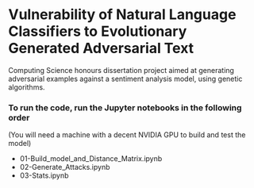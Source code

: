 # Vulnerability of Natural Language Classifiers to Evolutionary Generated Adversarial Text

Computing Science honours dissertation project aimed at generating adversarial examples against a sentiment analysis model, using genetic algorithms. 

### To run the code, run the Jupyter notebooks in the following order
(You will need a machine with a decent NVIDIA GPU to build and test the model)
- 01-Build_model_and_Distance_Matrix.ipynb
- 02-Generate_Attacks.ipynb
- 03-Stats.ipynb
